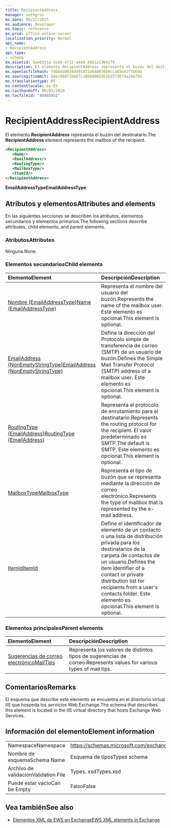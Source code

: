 ```yaml
---
title: RecipientAddress
manager: sethgros
ms.date: 09/17/2015
ms.audience: Developer
ms.topic: reference
ms.prod: office-online-server
localization_priority: Normal
api_name:
- RecipientAddress
api_type:
- schema
ms.assetid: 9ae6351a-2c60-4715-a489-5681a13641f9
description: El elemento RecipientAddress representa el buzón del destinatario.
ms.openlocfilehash: f4b6edd034dd91471e6496f6b0cca65bd3ffb69a
ms.sourcegitcommit: 88ec988f2bb67c1866d06b361615f3674a24e795
ms.translationtype: MT
ms.contentlocale: es-ES
ms.lasthandoff: 06/03/2020
ms.locfileid: "44465852"
---
```

# <a name="recipientaddress"></a><span data-ttu-id="6491c-103">RecipientAddress</span><span class="sxs-lookup"><span data-stu-id="6491c-103">RecipientAddress</span></span>

<span data-ttu-id="6491c-104">El elemento **RecipientAddress** representa el buzón del destinatario.</span><span class="sxs-lookup"><span data-stu-id="6491c-104">The **RecipientAddress** element represents the mailbox of the recipient.</span></span> 
  
```xml
<RecipientAddress>
   <Name/>
   <EmailAddress/>
   <RoutingType/>
   <MailboxType/>
   <ItemId/>
</RecipientAddress>
```

 <span data-ttu-id="6491c-105">**EmailAddressType**</span><span class="sxs-lookup"><span data-stu-id="6491c-105">**EmailAddressType**</span></span>
## <a name="attributes-and-elements"></a><span data-ttu-id="6491c-106">Atributos y elementos</span><span class="sxs-lookup"><span data-stu-id="6491c-106">Attributes and elements</span></span>

<span data-ttu-id="6491c-107">En las siguientes secciones se describen los atributos, elementos secundarios y elementos primarios.</span><span class="sxs-lookup"><span data-stu-id="6491c-107">The following sections describe attributes, child elements, and parent elements.</span></span>
  
### <a name="attributes"></a><span data-ttu-id="6491c-108">Atributos</span><span class="sxs-lookup"><span data-stu-id="6491c-108">Attributes</span></span>

<span data-ttu-id="6491c-109">Ninguna.</span><span class="sxs-lookup"><span data-stu-id="6491c-109">None.</span></span>
  
### <a name="child-elements"></a><span data-ttu-id="6491c-110">Elementos secundarios</span><span class="sxs-lookup"><span data-stu-id="6491c-110">Child elements</span></span>

|<span data-ttu-id="6491c-111">**Elemento**</span><span class="sxs-lookup"><span data-stu-id="6491c-111">**Element**</span></span>|<span data-ttu-id="6491c-112">**Descripción**</span><span class="sxs-lookup"><span data-stu-id="6491c-112">**Description**</span></span>|
|:-----|:-----|
|[<span data-ttu-id="6491c-113">Nombre (EmailAddressType)</span><span class="sxs-lookup"><span data-stu-id="6491c-113">Name (EmailAddressType)</span></span>](name-emailaddresstype.md) <br/> |<span data-ttu-id="6491c-114">Representa el nombre del usuario del buzón.</span><span class="sxs-lookup"><span data-stu-id="6491c-114">Represents the name of the mailbox user.</span></span> <span data-ttu-id="6491c-115">Este elemento es opcional.</span><span class="sxs-lookup"><span data-stu-id="6491c-115">This element is optional.</span></span>  <br/> |
|[<span data-ttu-id="6491c-116">EmailAddress (NonEmptyStringType)</span><span class="sxs-lookup"><span data-stu-id="6491c-116">EmailAddress (NonEmptyStringType)</span></span>](emailaddress-nonemptystringtype.md) <br/> |<span data-ttu-id="6491c-117">Define la dirección del Protocolo simple de transferencia de correo (SMTP) de un usuario de buzón.</span><span class="sxs-lookup"><span data-stu-id="6491c-117">Defines the Simple Mail Transfer Protocol (SMTP) address of a mailbox user.</span></span> <span data-ttu-id="6491c-118">Este elemento es opcional.</span><span class="sxs-lookup"><span data-stu-id="6491c-118">This element is optional.</span></span>  <br/> |
|[<span data-ttu-id="6491c-119">RoutingType (EmailAddress)</span><span class="sxs-lookup"><span data-stu-id="6491c-119">RoutingType (EmailAddress)</span></span>](routingtype-emailaddress.md) <br/> |<span data-ttu-id="6491c-120">Representa el protocolo de enrutamiento para el destinatario.</span><span class="sxs-lookup"><span data-stu-id="6491c-120">Represents the routing protocol for the recipient.</span></span> <span data-ttu-id="6491c-121">El valor predeterminado es SMTP.</span><span class="sxs-lookup"><span data-stu-id="6491c-121">The default is SMTP.</span></span> <span data-ttu-id="6491c-122">Este elemento es opcional.</span><span class="sxs-lookup"><span data-stu-id="6491c-122">This element is optional.</span></span>  <br/> |
|[<span data-ttu-id="6491c-123">MailboxType</span><span class="sxs-lookup"><span data-stu-id="6491c-123">MailboxType</span></span>](mailboxtype.md) <br/> |<span data-ttu-id="6491c-124">Representa el tipo de buzón que se representa mediante la dirección de correo electrónico.</span><span class="sxs-lookup"><span data-stu-id="6491c-124">Represents the type of mailbox that is represented by the e-mail address.</span></span>  <br/> |
|[<span data-ttu-id="6491c-125">ItemId</span><span class="sxs-lookup"><span data-stu-id="6491c-125">ItemId</span></span>](itemid.md) <br/> |<span data-ttu-id="6491c-126">Define el identificador de elemento de un contacto o una lista de distribución privada para los destinatarios de la carpeta de contactos de un usuario.</span><span class="sxs-lookup"><span data-stu-id="6491c-126">Defines the item identifier of a contact or private distribution list for recipients from a user's contacts folder.</span></span> <span data-ttu-id="6491c-127">Este elemento es opcional.</span><span class="sxs-lookup"><span data-stu-id="6491c-127">This element is optional.</span></span>  <br/> |
   
### <a name="parent-elements"></a><span data-ttu-id="6491c-128">Elementos principales</span><span class="sxs-lookup"><span data-stu-id="6491c-128">Parent elements</span></span>

|<span data-ttu-id="6491c-129">**Elemento**</span><span class="sxs-lookup"><span data-stu-id="6491c-129">**Element**</span></span>|<span data-ttu-id="6491c-130">**Descripción**</span><span class="sxs-lookup"><span data-stu-id="6491c-130">**Description**</span></span>|
|:-----|:-----|
|[<span data-ttu-id="6491c-131">Sugerencias de correo electrónico</span><span class="sxs-lookup"><span data-stu-id="6491c-131">MailTips</span></span>](mailtips.md) <br/> |<span data-ttu-id="6491c-132">Representa los valores de distintos tipos de sugerencias de correo.</span><span class="sxs-lookup"><span data-stu-id="6491c-132">Represents values for various types of mail tips.</span></span>  <br/> |
   
## <a name="remarks"></a><span data-ttu-id="6491c-133">Comentarios</span><span class="sxs-lookup"><span data-stu-id="6491c-133">Remarks</span></span>

<span data-ttu-id="6491c-134">El esquema que describe este elemento se encuentra en el directorio virtual IIS que hospeda los servicios Web Exchange.</span><span class="sxs-lookup"><span data-stu-id="6491c-134">The schema that describes this element is located in the IIS virtual directory that hosts Exchange Web Services.</span></span>
  
## <a name="element-information"></a><span data-ttu-id="6491c-135">Información del elemento</span><span class="sxs-lookup"><span data-stu-id="6491c-135">Element information</span></span>

|||
|:-----|:-----|
|<span data-ttu-id="6491c-136">Namespace</span><span class="sxs-lookup"><span data-stu-id="6491c-136">Namespace</span></span>  <br/> |https://schemas.microsoft.com/exchange/services/2006/types  <br/> |
|<span data-ttu-id="6491c-137">Nombre de esquema</span><span class="sxs-lookup"><span data-stu-id="6491c-137">Schema Name</span></span>  <br/> |<span data-ttu-id="6491c-138">Esquema de tipos</span><span class="sxs-lookup"><span data-stu-id="6491c-138">Types schema</span></span>  <br/> |
|<span data-ttu-id="6491c-139">Archivo de validación</span><span class="sxs-lookup"><span data-stu-id="6491c-139">Validation File</span></span>  <br/> |<span data-ttu-id="6491c-140">Types. xsd</span><span class="sxs-lookup"><span data-stu-id="6491c-140">Types.xsd</span></span>  <br/> |
|<span data-ttu-id="6491c-141">Puede estar vacío</span><span class="sxs-lookup"><span data-stu-id="6491c-141">Can be Empty</span></span>  <br/> |<span data-ttu-id="6491c-142">Falso</span><span class="sxs-lookup"><span data-stu-id="6491c-142">False</span></span>  <br/> |
   
## <a name="see-also"></a><span data-ttu-id="6491c-143">Vea también</span><span class="sxs-lookup"><span data-stu-id="6491c-143">See also</span></span>



- [<span data-ttu-id="6491c-144">Elementos XML de EWS en Exchange</span><span class="sxs-lookup"><span data-stu-id="6491c-144">EWS XML elements in Exchange</span></span>](ews-xml-elements-in-exchange.md)

